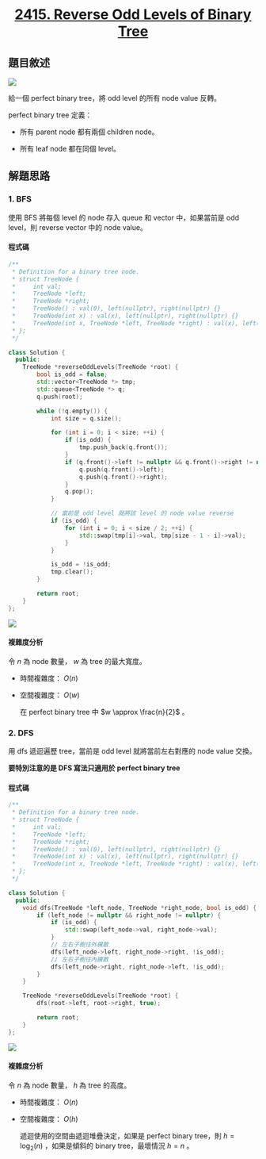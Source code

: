 # <center> [2415. Reverse Odd Levels of Binary Tree](https://leetcode.com/problems/reverse-odd-levels-of-binary-tree/submissions/1483423209/?envType=daily-question&envId=2024-12-20) </center>

## 題目敘述

[![](https://i.imgur.com/Wf154mv.png)](https://i.imgur.com/Wf154mv.png)

給一個 perfect binary tree，將 odd level 的所有 node value 反轉。

perfect binary tree 定義：

- 所有 parent node 都有兩個 children node。

- 所有 leaf node 都在同個 level。

## 解題思路

### 1. BFS

使用 BFS 將每個 level 的 node 存入 queue 和 vector 中，如果當前是 odd level，則 reverse vector 中的 node value。

#### 程式碼

```cpp {.line-numbers}
/**
 * Definition for a binary tree node.
 * struct TreeNode {
 *     int val;
 *     TreeNode *left;
 *     TreeNode *right;
 *     TreeNode() : val(0), left(nullptr), right(nullptr) {}
 *     TreeNode(int x) : val(x), left(nullptr), right(nullptr) {}
 *     TreeNode(int x, TreeNode *left, TreeNode *right) : val(x), left(left), right(right) {}
 * };
 */

class Solution {
  public:
    TreeNode *reverseOddLevels(TreeNode *root) {
        bool is_odd = false;
        std::vector<TreeNode *> tmp;
        std::queue<TreeNode *> q;
        q.push(root);

        while (!q.empty()) {
            int size = q.size();

            for (int i = 0; i < size; ++i) {
                if (is_odd) {
                    tmp.push_back(q.front());
                }
                if (q.front()->left != nullptr && q.front()->right != nullptr) {
                    q.push(q.front()->left);
                    q.push(q.front()->right);
                }
                q.pop();
            }

            // 當前是 odd level 就將該 level 的 node value reverse
            if (is_odd) {
                for (int i = 0; i < size / 2; ++i) {
                    std::swap(tmp[i]->val, tmp[size - 1 - i]->val);
                }
            }

            is_odd = !is_odd;
            tmp.clear();
        }

        return root;
    }
};
```

[![](https://i.imgur.com/h4NHp1M.png)](https://i.imgur.com/h4NHp1M.png)

#### 複雜度分析

令 $n$ 為 node 數量， $w$ 為 tree 的最大寬度。

- 時間複雜度： $O(n)$

- 空間複雜度： $O(w)$

    在 perfect binary tree 中 $w \approx \frac{n}{2}$ 。

### 2. DFS

用 dfs 遞迴遍歷 tree，當前是 odd level 就將當前左右對應的 node value 交換。

**要特別注意的是 DFS 寫法只適用於 perfect binary tree**

#### 程式碼

```cpp {.line-numbers}
/**
 * Definition for a binary tree node.
 * struct TreeNode {
 *     int val;
 *     TreeNode *left;
 *     TreeNode *right;
 *     TreeNode() : val(0), left(nullptr), right(nullptr) {}
 *     TreeNode(int x) : val(x), left(nullptr), right(nullptr) {}
 *     TreeNode(int x, TreeNode *left, TreeNode *right) : val(x), left(left), right(right) {}
 * };
 */

class Solution {
  public:
    void dfs(TreeNode *left_node, TreeNode *right_node, bool is_odd) {
        if (left_node != nullptr && right_node != nullptr) {
            if (is_odd) {
                std::swap(left_node->val, right_node->val);
            }
            // 左右子樹往外擴散
            dfs(left_node->left, right_node->right, !is_odd);
            // 左右子樹往內擴散
            dfs(left_node->right, right_node->left, !is_odd);
        }
    }

    TreeNode *reverseOddLevels(TreeNode *root) {
        dfs(root->left, root->right, true);

        return root;
    }
};
```

[![](https://i.imgur.com/4KumM5Y.png)](https://i.imgur.com/4KumM5Y.png)

#### 複雜度分析

令 $n$ 為 node 數量， $h$ 為 tree 的高度。

- 時間複雜度： $O(n)$

- 空間複雜度： $O(h)$

    遞迴使用的空間由遞迴堆疊決定，如果是 perfect binary tree，則 $h = \log_2(n)$ ，如果是傾斜的 binary tree，最壞情況 $h = n$ 。

